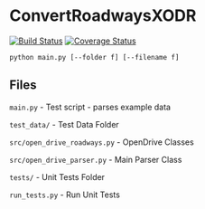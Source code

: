 # ConvertRoadwaysXODR

[![Build Status](https://travis-ci.org/PeggyYuchunWang/ConvertRoadwaysXODR.svg?branch=master)](https://travis-ci.org/github/PeggyYuchunWang/ConvertRoadwaysXODR)
[![Coverage Status](https://codecov.io/gh/PeggyYuchunWang/ConvertRoadwaysXODR/badge.svg?branch=master)](https://codecov.io/gh/PeggyYuchunWang/ConvertRoadwaysXODR?branch=master)

`python main.py [--folder f] [--filename f]`

## Files

`main.py` - Test script - parses example data

`test_data/` - Test Data Folder

`src/open_drive_roadways.py` - OpenDrive Classes

`src/open_drive_parser.py` - Main Parser Class

`tests/` - Unit Tests Folder

`run_tests.py` - Run Unit Tests
